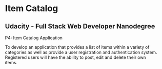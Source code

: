 Item Catalog
============================================

Udacity - Full Stack Web Developer Nanodegree
---------------------------------------------
P4: Item Catalog Application 

To develop an application that provides a list of items within a variety of categories as well as provide a user registration and authentication system. Registered users will have the ability to post, edit and delete their own items.

